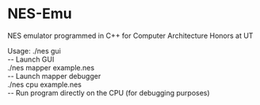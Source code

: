 # NES-Emu
NES emulator programmed in C++ for Computer Architecture Honors at UT

Usage:
./nes gui <br>
-- Launch GUI <br>
./nes mapper example.nes <br>
-- Launch mapper debugger <br>
./nes cpu example.nes <br>
-- Run program directly on the CPU (for debugging purposes)
